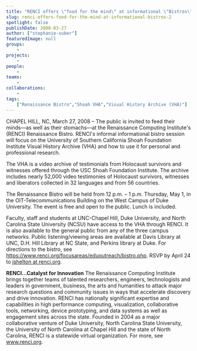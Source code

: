 ```yaml
---
title: "RENCI offers \"food for the mind\" at informational \"Bistros\""
slug: renci-offers-food-for-the-mind-at-informational-bistros-2
spotlight: false
publishDate: 2008-03-27
author: ["stephanie-suber"]
featuredImage: null
groups:
    - 
projects:
    - 
people:
    - 
teams: 
    - 
collaborations:
    - 
tags:
    ["Renaissance Bistro","Shoah VHA","Visual History Archive (VHA)"]
---
```

CHAPEL HILL, NC, March 27, 2008 – The public is invited to feed their minds—as well as their stomachs—at the Renaissance Computing Institute's (RENCI) Renaissance Bistro. RENCI's informal informational bistro session will focus on the University of Southern California Shoah Foundation Institute Visual History Archive (VHA) and how to use it for personal and professional research. 

The VHA is a video archive of testimonials from Holocaust survivors and witnesses offered through the USC Shoah Foundation Institute. The archive includes nearly 52,000 video testimonies of Holocaust survivors, witnesses and liberators collected in 32 languages and from 56 countries.

The Renaissance Bistro will be held from 12 p.m. – 1 p.m. Thursday, May 1, in the OIT-Telecommunications Building on the West Campus of Duke University. The event is free and open to the public. Lunch is included.

Faculty, staff and students at UNC-Chapel Hill, Duke University, and North Carolina State University (NCSU) have access to the VHA through RENCI. It is also available to the general public from any of the three campus networks. Public listening/viewing areas are available at Davis Library at UNC, D.H. Hill Library at NC State, and Perkins library at Duke. For directions to the bistro, see https://www.renci.org/focusareas/eduoutreach/bistro.php. RSVP by April 24 to
<a href="mailto:jshelton@renci.org">jshelton at renci.org</a>.

<strong>RENCI…Catalyst for Innovation</strong>
The Renaissance Computing Institute brings together teams of talented researchers, engineers, technologists and leaders in government, business, the arts and humanities to attack major research questions and community issues in ways that accelerate discovery and drive innovation. RENCI has nationally significant expertise and capabilities in high performance computing, visualization, collaborative tools, networking, device prototyping, and data systems as well as engagement sites across the state. Founded in 2004 as a major collaborative venture of Duke University, North Carolina State University, the University of North Carolina at Chapel Hill and the state of North Carolina, RENCI is a statewide virtual organization. For more, see <a href="https://www.renci.org/">www.renci.org</a>.

